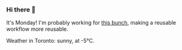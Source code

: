 ### Hi there :wave:

It's Monday! I'm probably working for [this bunch](https://github.com/kohofinancial), making a reusable workflow more reusable.

Weather in Toronto: sunny, at -5°C.
